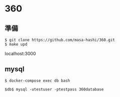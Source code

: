 # 360

## 準備

```
$ git clone https://github.com/masa-hashi/360.git
$ make upd
```
localhost:3000

## mysql

```
$ docker-compose exec db bash
```

```
$db$ mysql -utestuser -ptestpass 360database
```
